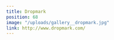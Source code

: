 ```yaml
---
title: Dropmark
position: 68
image: "/uploads/gallery__dropmark.jpg"
link: http://www.dropmark.com/
---
```


